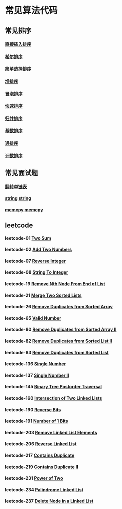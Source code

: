 # 常见算法代码

## 常见排序
#### [直接插入排序][Insert]
#### [希尔排序][Shell]
#### [简单选择排序][Select]
#### [堆排序][Heap]
#### [冒泡排序][Bubble]
#### [快速排序][Quick]
#### [归并排序][Merge]
#### [基数排序][Radix]
#### [通排序][Bucket]
#### [计数排序][Counting]

## 常见面试题
#### [翻转单链表][Reverse]
#### [string] [string]
#### [memcpy] [memcpy]

## leetcode
#### leetcode-01 [Two Sum][001]
#### leetcode-02 [Add Two Numbers][002]
#### leetcode-07 [Reverse Integer][007]
#### leetcode-08 [String To Integer][008]
#### leetcode-19 [Remove Nth Node From End of List][019]
#### leetcode-21 [Merge Two Sorted Lists][021]
#### leetcode-26 [Remove Duplicates from Sorted Array][026]
#### leetcode-65 [Valid Number][065]
#### leetcode-80 [Remove Duplicates from Sorted Array II][080]
#### leetcode-82 [Remove Duplicates from Sorted List II][082]
#### leetcode-83 [Remove Duplicates from Sorted List][083]
#### leetcode-136 [Single Number][136]
#### leetcode-137 [Single Number II][137]
#### leetcode-145 [Binary Tree Postorder Traversal][145]
#### leetcode-160 [Intersection of Two Linked Lists][160]
#### leetcode-190 [Reverse Bits][190]
#### leetcode-191 [Number of 1 Bits][191]
#### leetcode-203 [Remove Linked List Elements][203]
#### leetcode-206 [Reverse Linked List][206]
#### leetcode-217 [Contains Duplicate][217]
#### leetcode-219 [Contains Duplicate II][219]
#### leetcode-231 [Power of Two][231]
#### leetcode-234 [Palindrome Linked List][234]
#### leetcode-237 [Delete Node in a Linked List][237]



[Bubble]: https://github.com/NicoleRobin/algorithm/blob/master/Algorithm/sort/BubbleSort/BubbleSort.cpp
[Heap]: https://github.com/NicoleRobin/algorithm/blob/master/Algorithm/sort/HeapSort/HeapSort.cpp
[Insert]: https://github.com/NicoleRobin/algorithm/blob/master/Algorithm/sort/InsertSort/InsertSort.cpp
[Quick]: https://github.com/NicoleRobin/algorithm/blob/master/Algorithm/sort/QuickSort/QuickSort.cpp
[Select]: https://github.com/NicoleRobin/algorithm/blob/master/Algorithm/sort/SelectSort/SelectSort.cpp
[Shell]: https://github.com/NicoleRobin/algorithm/blob/master/Algorithm/sort/ShellSort/ShellSort.cpp
[Merge]: https://github.com/NicoleRobin/algorithm/blob/master/Algorithm/sort/MergeSort/MergeSort.cpp
[Radix]: https://github.com/NicoleRobin/algorithm/blob/master/Algorithm/sort/RadixSort/RadixSort.cpp
[Bucket]: https://github.com/NicoleRobin/algorithm/blob/master/Algorithm/sort/BucketSort/BucketSort.cpp
[Counting]: https://github.com/NicoleRobin/algorithm/blob/master/Algorithm/sort/CountingSort/CountingSort.cpp

[Reverse]: https://github.com/NicoleRobin/algorithm/blob/master/Algorithm/interview/ReverseList/ReverseList.cpp
[string]: https://github.com/NicoleRobin/algorithm/blob/master/Algorithm/interview/string
[memcpy]: https://github.com/NicoleRobin/algorithm/blob/master/Algorithm/interview/memcpy

[001]: https://github.com/NicoleRobin/algorithm/blob/master/Algorithm/leetcode/TwoSum/TwoSum.cpp
[002]: https://github.com/NicoleRobin/algorithm/blob/master/Algorithm/leetcode/AddTwoNumbers/AddTwoNumbers.cpp
[007]: https://github.com/NicoleRobin/algorithm/blob/master/Algorithm/leetcode/ReverseInteger/ReverseInteger.cpp
[008]: https://github.com/NicoleRobin/algorithm/blob/master/Algorithm/leetcode/StringToInteger/StringToInteger.cpp
[019]: https://github.com/NicoleRobin/algorithm/blob/master/Algorithm/leetcode/RemoveNthNodeFromEndOfList/RemoveNthNodeFromEndOfList.cpp
[021]: https://github.com/NicoleRobin/algorithm/blob/master/Algorithm/leetcode/MergeTwoSortedLists/MergeTwoSortedLists.cpp
[026]: https://github.com/NicoleRobin/algorithm/blob/master/Algorithm/leetcode/RemoveDuplicatesFromSortedArray/RemoveDuplicatesFromSortedArray.cpp
[065]: https://github.com/NicoleRobin/algorithm/blob/master/Algorithm/leetcode/ValidNumber/ValidNumber.cpp
[080]: https://github.com/NicoleRobin/algorithm/blob/master/Algorithm/leetcode/RemoveDuplicatesFromSortedArrayII/RemoveDuplicatesFromSortedArrayII.cpp
[082]: https://github.com/NicoleRobin/algorithm/blob/master/Algorithm/leetcode/RemoveDuplicatesFromSortedListII/RemoveDuplicatesFromSortedListII.cpp
[083]: https://github.com/NicoleRobin/algorithm/blob/master/Algorithm/leetcode/RemoveDuplicatesFromSortedList/RemoveDuplicatesFromSortedList.cpp
[136]: https://github.com/NicoleRobin/algorithm/blob/master/Algorithm/leetcode/SingleNumber/SingleNumber.cpp
[137]: https://github.com/NicoleRobin/algorithm/blob/master/Algorithm/leetcode/SingleNumberII/SingleNumberII.cpp
[145]: https://github.com/NicoleRobin/algorithm/blob/master/Algorithm/leetcode/BinaryTreePostorderTraversal/BinaryTreePostorderTraversal.cpp
[160]: https://github.com/NicoleRobin/algorithm/blob/master/Algorithm/leetcode/SingleNumberII/SingleNumberII.cpp
[190]: https://github.com/NicoleRobin/algorithm/blob/master/Algorithm/leetcode/ReverseBits/ReverseBits.cpp
[191]: https://github.com/NicoleRobin/algorithm/blob/master/Algorithm/leetcode/NumberOf1Bits/NumberOf1Bits.cpp
[203]: https://github.com/NicoleRobin/algorithm/blob/master/Algorithm/leetcode/RemoveLinkedListElements/RemoveLinkedListElements.cpp
[206]: https://github.com/NicoleRobin/algorithm/blob/master/Algorithm/leetcode/ReverseLinkedList/ReverseLinkedList.cpp
[217]: https://github.com/NicoleRobin/algorithm/blob/master/Algorithm/leetcode/ContainsDuplicate/ContainsDuplicate.cpp
[219]: https://github.com/NicoleRobin/algorithm/blob/master/Algorithm/leetcode/ContainsDuplicateII/ContainsDuplicateII.cpp
[231]: https://github.com/NicoleRobin/algorithm/blob/master/Algorithm/leetcode/PowerOfTwo/PowerOfTwo.cpp
[234]: https://github.com/NicoleRobin/algorithm/blob/master/Algorithm/leetcode/PalindromeLinkedList/PalindromeLinkedList.cpp
[237]: https://github.com/NicoleRobin/algorithm/blob/master/Algorithm/leetcode/DeleteNodeInALinkedList/DeleteNodeInALinkedList.cpp

